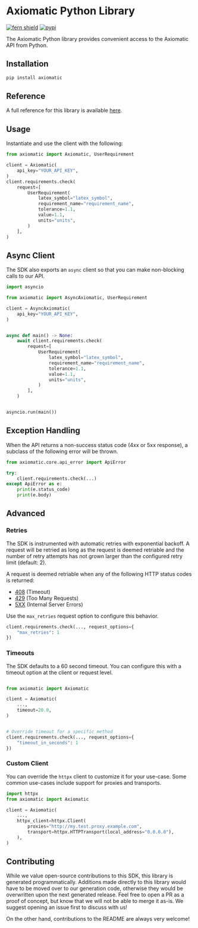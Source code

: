 # Axiomatic Python Library

[![fern shield](https://img.shields.io/badge/%F0%9F%8C%BF-Built%20with%20Fern-brightgreen)](https://buildwithfern.com?utm_source=github&utm_medium=github&utm_campaign=readme&utm_source=https%3A%2F%2Fgithub.com%2Faxiomatic-ai%2Faxiomatic-python-sdk)
[![pypi](https://img.shields.io/pypi/v/axiomatic)](https://pypi.python.org/pypi/axiomatic)

The Axiomatic Python library provides convenient access to the Axiomatic API from Python.

## Installation

```sh
pip install axiomatic
```

## Reference

A full reference for this library is available [here](./reference.md).

## Usage

Instantiate and use the client with the following:

```python
from axiomatic import Axiomatic, UserRequirement

client = Axiomatic(
    api_key="YOUR_API_KEY",
)
client.requirements.check(
    request=[
        UserRequirement(
            latex_symbol="latex_symbol",
            requirement_name="requirement_name",
            tolerance=1.1,
            value=1.1,
            units="units",
        )
    ],
)
```

## Async Client

The SDK also exports an `async` client so that you can make non-blocking calls to our API.

```python
import asyncio

from axiomatic import AsyncAxiomatic, UserRequirement

client = AsyncAxiomatic(
    api_key="YOUR_API_KEY",
)


async def main() -> None:
    await client.requirements.check(
        request=[
            UserRequirement(
                latex_symbol="latex_symbol",
                requirement_name="requirement_name",
                tolerance=1.1,
                value=1.1,
                units="units",
            )
        ],
    )


asyncio.run(main())
```

## Exception Handling

When the API returns a non-success status code (4xx or 5xx response), a subclass of the following error
will be thrown.

```python
from axiomatic.core.api_error import ApiError

try:
    client.requirements.check(...)
except ApiError as e:
    print(e.status_code)
    print(e.body)
```

## Advanced

### Retries

The SDK is instrumented with automatic retries with exponential backoff. A request will be retried as long
as the request is deemed retriable and the number of retry attempts has not grown larger than the configured
retry limit (default: 2).

A request is deemed retriable when any of the following HTTP status codes is returned:

- [408](https://developer.mozilla.org/en-US/docs/Web/HTTP/Status/408) (Timeout)
- [429](https://developer.mozilla.org/en-US/docs/Web/HTTP/Status/429) (Too Many Requests)
- [5XX](https://developer.mozilla.org/en-US/docs/Web/HTTP/Status/500) (Internal Server Errors)

Use the `max_retries` request option to configure this behavior.

```python
client.requirements.check(..., request_options={
    "max_retries": 1
})
```

### Timeouts

The SDK defaults to a 60 second timeout. You can configure this with a timeout option at the client or request level.

```python

from axiomatic import Axiomatic

client = Axiomatic(
    ...,
    timeout=20.0,
)


# Override timeout for a specific method
client.requirements.check(..., request_options={
    "timeout_in_seconds": 1
})
```

### Custom Client

You can override the `httpx` client to customize it for your use-case. Some common use-cases include support for proxies
and transports.
```python
import httpx
from axiomatic import Axiomatic

client = Axiomatic(
    ...,
    httpx_client=httpx.Client(
        proxies="http://my.test.proxy.example.com",
        transport=httpx.HTTPTransport(local_address="0.0.0.0"),
    ),
)
```

## Contributing

While we value open-source contributions to this SDK, this library is generated programmatically.
Additions made directly to this library would have to be moved over to our generation code,
otherwise they would be overwritten upon the next generated release. Feel free to open a PR as
a proof of concept, but know that we will not be able to merge it as-is. We suggest opening
an issue first to discuss with us!

On the other hand, contributions to the README are always very welcome!
